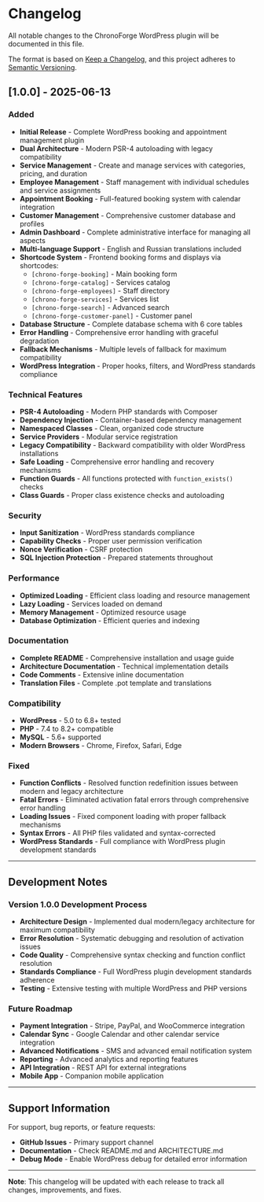 # Changelog

All notable changes to the ChronoForge WordPress plugin will be documented in this file.

The format is based on [Keep a Changelog](https://keepachangelog.com/en/1.0.0/),
and this project adheres to [Semantic Versioning](https://semver.org/spec/v2.0.0.html).

## [1.0.0] - 2025-06-13

### Added
- **Initial Release** - Complete WordPress booking and appointment management plugin
- **Dual Architecture** - Modern PSR-4 autoloading with legacy compatibility
- **Service Management** - Create and manage services with categories, pricing, and duration
- **Employee Management** - Staff management with individual schedules and service assignments
- **Appointment Booking** - Full-featured booking system with calendar integration
- **Customer Management** - Comprehensive customer database and profiles
- **Admin Dashboard** - Complete administrative interface for managing all aspects
- **Multi-language Support** - English and Russian translations included
- **Shortcode System** - Frontend booking forms and displays via shortcodes:
  - `[chrono-forge-booking]` - Main booking form
  - `[chrono-forge-catalog]` - Services catalog
  - `[chrono-forge-employees]` - Staff directory
  - `[chrono-forge-services]` - Services list
  - `[chrono-forge-search]` - Advanced search
  - `[chrono-forge-customer-panel]` - Customer panel
- **Database Structure** - Complete database schema with 6 core tables
- **Error Handling** - Comprehensive error handling with graceful degradation
- **Fallback Mechanisms** - Multiple levels of fallback for maximum compatibility
- **WordPress Integration** - Proper hooks, filters, and WordPress standards compliance

### Technical Features
- **PSR-4 Autoloading** - Modern PHP standards with Composer
- **Dependency Injection** - Container-based dependency management
- **Namespaced Classes** - Clean, organized code structure
- **Service Providers** - Modular service registration
- **Legacy Compatibility** - Backward compatibility with older WordPress installations
- **Safe Loading** - Comprehensive error handling and recovery mechanisms
- **Function Guards** - All functions protected with `function_exists()` checks
- **Class Guards** - Proper class existence checks and autoloading

### Security
- **Input Sanitization** - WordPress standards compliance
- **Capability Checks** - Proper user permission verification
- **Nonce Verification** - CSRF protection
- **SQL Injection Protection** - Prepared statements throughout

### Performance
- **Optimized Loading** - Efficient class loading and resource management
- **Lazy Loading** - Services loaded on demand
- **Memory Management** - Optimized resource usage
- **Database Optimization** - Efficient queries and indexing

### Documentation
- **Complete README** - Comprehensive installation and usage guide
- **Architecture Documentation** - Technical implementation details
- **Code Comments** - Extensive inline documentation
- **Translation Files** - Complete .pot template and translations

### Compatibility
- **WordPress** - 5.0 to 6.8+ tested
- **PHP** - 7.4 to 8.2+ compatible
- **MySQL** - 5.6+ supported
- **Modern Browsers** - Chrome, Firefox, Safari, Edge

### Fixed
- **Function Conflicts** - Resolved function redefinition issues between modern and legacy architecture
- **Fatal Errors** - Eliminated activation fatal errors through comprehensive error handling
- **Loading Issues** - Fixed component loading with proper fallback mechanisms
- **Syntax Errors** - All PHP files validated and syntax-corrected
- **WordPress Standards** - Full compliance with WordPress plugin development standards

---

## Development Notes

### Version 1.0.0 Development Process
- **Architecture Design** - Implemented dual modern/legacy architecture for maximum compatibility
- **Error Resolution** - Systematic debugging and resolution of activation issues
- **Code Quality** - Comprehensive syntax checking and function conflict resolution
- **Standards Compliance** - Full WordPress plugin development standards adherence
- **Testing** - Extensive testing with multiple WordPress and PHP versions

### Future Roadmap
- **Payment Integration** - Stripe, PayPal, and WooCommerce integration
- **Calendar Sync** - Google Calendar and other calendar service integration
- **Advanced Notifications** - SMS and advanced email notification system
- **Reporting** - Advanced analytics and reporting features
- **API Integration** - REST API for external integrations
- **Mobile App** - Companion mobile application

---

## Support Information

For support, bug reports, or feature requests:
- **GitHub Issues** - Primary support channel
- **Documentation** - Check README.md and ARCHITECTURE.md
- **Debug Mode** - Enable WordPress debug for detailed error information

---

**Note**: This changelog will be updated with each release to track all changes, improvements, and fixes.
